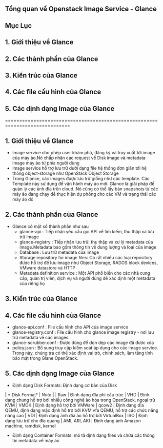 ## Tổng quan về Openstack Image Service - Glance

## Mục Lục

## 1. Giới thiệu về Glance 
## 2. Các thành phần của Glance
## 3. Kiến trúc của Glance
## 4. Các file cấu hình của Glance
## 5. Các dịnh dạng Image của Glance

=============================================================================


## 1. Giới thiệu về Glance
- Image service cho phép user khám phá, đăng ký và truy xuất tới image của máy ảo.Nó chấp nhận các request về Disk image và metadata image máy ảo từ phía người dùng
- Image service hỗ trợ lưu trữ dưới dạng file hệ thống đơn giản tới hệ thống object-storage như OpenStack Object Storage
- Trong Glance, các images được lưu trữ giống như các template. Các Template này sử dụng để vận hành máy ảo mới. Glance là giải pháp để quản lý các ảnh đĩa trên cloud. Nó cũng có thể lấy bản snapshots từ các máy ảo đang chạy để thực hiện dự phòng cho các VM và trạng thái các máy ảo đó

## 2. Các thành phần của Glance
- Glance có một số thành phần như sau
  - glance-api : Tiếp nhận yêu cầu gọi API về tìm kiếm, thu thập và lưu trữ image
  - glance-registry : Tiếp nhận lưu trữ, thu thập và xư lý metadata của image.Metadata bao gồm thông tin về dung lượng và loại của image
  - Database : Lưu trữ metadata của image
  - Storage repository for image files: Có rất nhiều các loại repository được hỗ trợ để lưu image như Object Storage, RADOS block devices, VMware datastore và HTTP
  - Metadata definition service : Một API phổ biến cho các nhà cung cấp, quản trị viên, dịch vụ và người dùng để xác định một metadata của riêng họ
  
## 3. Kiến trúc của Glance

## 4. Các file cấu hình của Glance
- glance-api.conf : File cấu hình cho API của image service
- glance-registry.conf : File cấu hình cho glance image registry - nơi lưu trữ metadata về các images.
- glance-scrubber.conf : Được dùng để dọn dẹp các image đã được xóa
- policy.json : Bổ sung truy cập kiểm soát áp dụng cho các image service. Trong này, chúng tra có thể xác định vai trò, chính sách, làm tăng tính bảo mật trong Glane OpenStack.

## 5. Các dịnh dạng Image của Glance
- Định dạng Disk Formats: Định dạng cơ bản của Disk

| * Disk Format* |                           *Note*                                 |
| Raw            | Định dạng đĩa phi cấu trúc
| VHD            | Định dạng chung hỗ trợ bởi nhiều công nghệ ảo hóa trong OpenStack, ngoại trừ KVM
| VMDK           | Định dạng hỗ trợ bởi VMWare
| qcow2          | Định dạng đĩa QEMU, định dạng mặc định hỗ trợ bởi KVM vfa QEMU, hỗ trợ các chức năng nâng cao
| VDI            | Định dạng ảnh đĩa ảo hỗ trợ bởi VirtualBox
| ISO            | Định dạng lưu trữ cho đĩa quang
| AMI, ARI, AKI  | Định dạng ảnh Amazon machine, ramdisk, kernel

- Định dạng Container Formats: mô tả định dạng files và chứa các thông tin metadata về máy ảo
